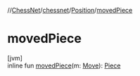 //[ChessNet](../../../index.md)/[chessnet](../index.md)/[Position](index.md)/[movedPiece](moved-piece.md)

# movedPiece

[jvm]\
inline fun [movedPiece](moved-piece.md)(m: [Move](../-move/index.md)): [Piece](../-piece/index.md)

